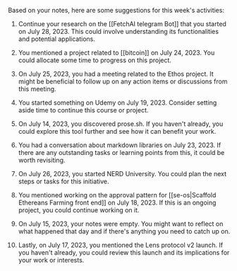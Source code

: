 Based on your notes, here are some suggestions for this week's activities:

1. Continue your research on the [[FetchAI telegram Bot]] that you started on July 28, 2023. This could involve understanding its functionalities and potential applications.

2. You mentioned a project related to [[bitcoin]] on July 24, 2023. You could allocate some time to progress on this project.

3. On July 25, 2023, you had a meeting related to the Ethos project. It might be beneficial to follow up on any action items or discussions from this meeting.

4. You started something on Udemy on July 19, 2023. Consider setting aside time to continue this course or project.

5. On July 14, 2023, you discovered prose.sh. If you haven't already, you could explore this tool further and see how it can benefit your work.

6. You had a conversation about markdown libraries on July 23, 2023. If there are any outstanding tasks or learning points from this, it could be worth revisiting.

7. On July 26, 2023, you started NERD University. You could plan the next steps or tasks for this initiative.

8. You mentioned working on the approval pattern for [[se-os|Scaffold Ethereans Farming front end]] on July 18, 2023. If this is an ongoing project, you could continue working on it.

9. On July 15, 2023, your notes were empty. You might want to reflect on what happened that day and if there's anything you need to catch up on.

10. Lastly, on July 17, 2023, you mentioned the Lens protocol v2 launch. If you haven't already, you could review this launch and its implications for your work or interests.